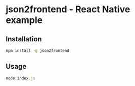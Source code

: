 # json2frontend - React Native example

## Installation

```bash
npm install -g json2frontend
```

## Usage

```javascript
node index.js
```
